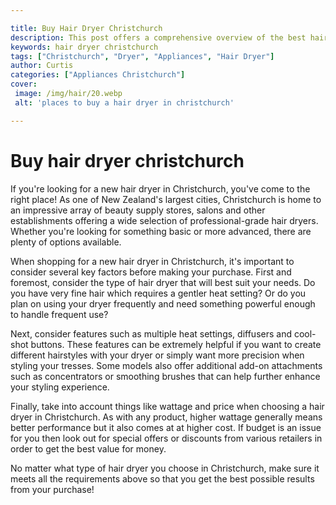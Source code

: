 ```yaml
---

title: Buy Hair Dryer Christchurch
description: This post offers a comprehensive overview of the best hair dryers available in Christchurch, so if you're in the market for a new one, read on to discover your perfect match!
keywords: hair dryer christchurch
tags: ["Christchurch", "Dryer", "Appliances", "Hair Dryer"]
author: Curtis
categories: ["Appliances Christchurch"]
cover: 
 image: /img/hair/20.webp
 alt: 'places to buy a hair dryer in christchurch'

---
```


# Buy hair dryer christchurch

If you're looking for a new hair dryer in Christchurch, you've come to the right place! As one of New Zealand's largest cities, Christchurch is home to an impressive array of beauty supply stores, salons and other establishments offering a wide selection of professional-grade hair dryers. Whether you're looking for something basic or more advanced, there are plenty of options available. 

When shopping for a new hair dryer in Christchurch, it's important to consider several key factors before making your purchase. First and foremost, consider the type of hair dryer that will best suit your needs. Do you have very fine hair which requires a gentler heat setting? Or do you plan on using your dryer frequently and need something powerful enough to handle frequent use? 

Next, consider features such as multiple heat settings, diffusers and cool-shot buttons. These features can be extremely helpful if you want to create different hairstyles with your dryer or simply want more precision when styling your tresses. Some models also offer additional add-on attachments such as concentrators or smoothing brushes that can help further enhance your styling experience. 

Finally, take into account things like wattage and price when choosing a hair dryer in Christchurch. As with any product, higher wattage generally means better performance but it also comes at at higher cost. If budget is an issue for you then look out for special offers or discounts from various retailers in order to get the best value for money. 

No matter what type of hair dryer you choose in Christchurch, make sure it meets all the requirements above so that you get the best possible results from your purchase!